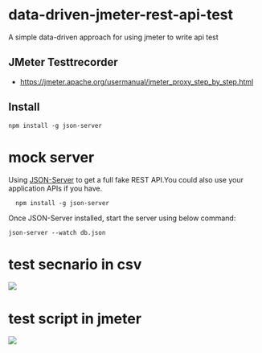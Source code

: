 
# data-driven-jmeter-rest-api-test
A simple data-driven approach for using jmeter to write api test


## JMeter Testtrecorder
- https://jmeter.apache.org/usermanual/jmeter_proxy_step_by_step.html

##  Install

```
npm install -g json-server
```


# mock server
Using [JSON-Server](https://github.com/typicode/json-server) to get a full fake REST API.You could also use your application APIs if you have.

<pre><code>  npm install -g json-server </pre></code>
Once JSON-Server installed, start the server using below command:
<pre><code>json-server --watch db.json</pre></code>


# test secnario in csv
<img src="resources/data.png">

# test script in jmeter
<img src="resources/result.png">

